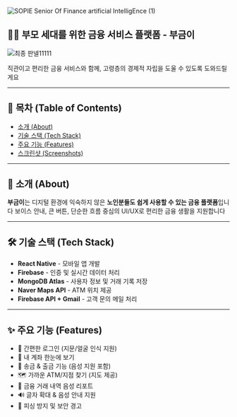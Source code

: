 ![SOPIE Senior Of Finance   artificial IntelligEnce (1)](https://github.com/user-attachments/assets/503ee1ed-bde8-418f-95fa-5ef24bb450c0)

## 👵👴 부모 세대를 위한 금융 서비스 플랫폼 - 부금이

![최종 판넬11111](https://github.com/user-attachments/assets/87005d1c-d6c1-4bba-879d-51129a855592)

직관이고 편리한 금융 서비스와 함께,
고령층의 경제적 자립을 도울 수 있도록 도와드릴게요

---

## 🧭 목차 (Table of Contents)

- [소개 (About)](#소개-about)
- [기술 스택 (Tech Stack)](#기술-스택-tech-stack)
- [주요 기능 (Features)](#주요-기능-features)
- [스크린샷 (Screenshots)](#스크린샷-screenshots)

---

## 📌 소개 (About)

**부금이**는 디지털 환경에 익숙하지 않은 **노인분들도 쉽게 사용할 수 있는 금융 플랫폼**입니다
보이스 안내, 큰 버튼, 단순한 흐름 중심의 UI/UX로 편리한 금융 생활을 지원합니다

---

## 🛠️ 기술 스택 (Tech Stack)

- **React Native** - 모바일 앱 개발
- **Firebase** - 인증 및 실시간 데이터 처리
- **MongoDB Atlas** - 사용자 정보 및 거래 기록 저장
- **Naver Maps API** - ATM 위치 제공
- **Firebase API + Gmail** - 고객 문의 메일 처리

---

## ✨ 주요 기능 (Features)

- 🔐 간편한 로그인 (지문/얼굴 인식 지원)
- 🏦 내 계좌 한눈에 보기
- 💸 송금 & 출금 기능 (음성 지원 포함)
- 🗺️ 가까운 ATM/지점 찾기 (지도 제공)
- 🧾 금융 거래 내역 음성 리포트
- 🔊 글자 확대 & 음성 안내 지원
- 🛟 피싱 방지 및 보안 경고

